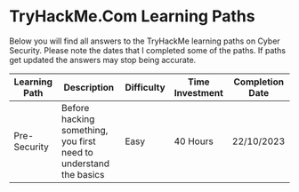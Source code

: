 # TryHackMe.Com Learning Paths

Below you will find all answers to the TryHackMe learning paths on Cyber Security. Please note the dates that I completed some of the paths. If paths get updated the answers may stop being accurate.

|Learning Path|Description|Difficulty|Time Investment| Completion Date |
|-------------|-----------|----------|---------------|-----------------|
|Pre-Security | Before hacking something, you first need to understand the basics  | Easy | 40 Hours | 22/10/2023 |
